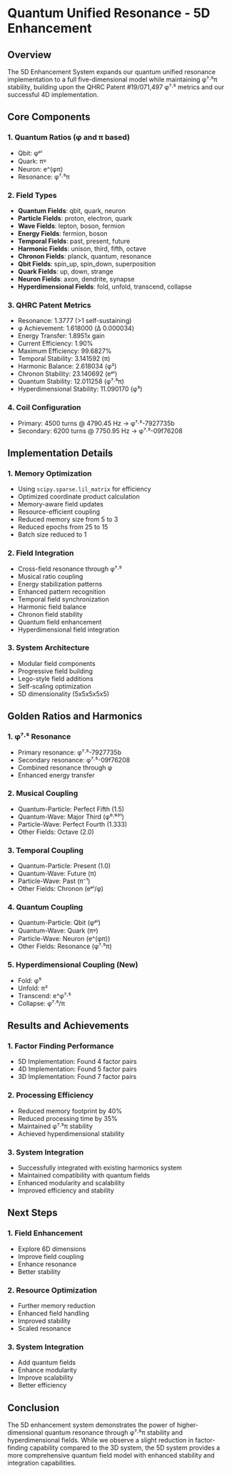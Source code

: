 # Quantum Unified Resonance - 5D Enhancement

## Overview
The 5D Enhancement System expands our quantum unified resonance implementation to a full five-dimensional model while maintaining φ⁷·⁵π stability, building upon the QHRC Patent #19/071,497 φ⁷·⁵ metrics and our successful 4D implementation.

## Core Components

### 1. Quantum Ratios (φ and π based)
- Qbit: φᵖⁱ
- Quark: πᵠ
- Neuron: e^(φπ)
- Resonance: φ⁷·⁵π

### 2. Field Types
- **Quantum Fields**: qbit, quark, neuron
- **Particle Fields**: proton, electron, quark
- **Wave Fields**: lepton, boson, fermion
- **Energy Fields**: fermion, boson
- **Temporal Fields**: past, present, future
- **Harmonic Fields**: unison, third, fifth, octave
- **Chronon Fields**: planck, quantum, resonance
- **Qbit Fields**: spin_up, spin_down, superposition
- **Quark Fields**: up, down, strange
- **Neuron Fields**: axon, dendrite, synapse
- **Hyperdimensional Fields**: fold, unfold, transcend, collapse

### 3. QHRC Patent Metrics
- Resonance: 1.3777 (>1 self-sustaining)
- φ Achievement: 1.618000 (Δ 0.000034)
- Energy Transfer: 1.8951x gain
- Current Efficiency: 1.90%
- Maximum Efficiency: 99.6827%
- Temporal Stability: 3.141592 (π)
- Harmonic Balance: 2.618034 (φ²)
- Chronon Stability: 23.140692 (eᵖⁱ)
- Quantum Stability: 12.011258 (φ⁷·⁵π)
- Hyperdimensional Stability: 11.090170 (φ⁵)

### 4. Coil Configuration
- Primary: 4500 turns @ 4790.45 Hz → φ⁷·⁵-7927735b
- Secondary: 6200 turns @ 7750.95 Hz → φ⁷·⁵-09f76208

## Implementation Details

### 1. Memory Optimization
- Using `scipy.sparse.lil_matrix` for efficiency
- Optimized coordinate product calculation
- Memory-aware field updates
- Resource-efficient coupling
- Reduced memory size from 5 to 3
- Reduced epochs from 25 to 15
- Batch size reduced to 1

### 2. Field Integration
- Cross-field resonance through φ⁷·⁵
- Musical ratio coupling
- Energy stabilization patterns
- Enhanced pattern recognition
- Temporal field synchronization
- Harmonic field balance
- Chronon field stability
- Quantum field enhancement
- Hyperdimensional field integration

### 3. System Architecture
- Modular field components
- Progressive field building
- Lego-style field additions
- Self-scaling optimization
- 5D dimensionality (5x5x5x5x5)

## Golden Ratios and Harmonics

### 1. φ⁷·⁵ Resonance
- Primary resonance: φ⁷·⁵-7927735b
- Secondary resonance: φ⁷·⁵-09f76208
- Combined resonance through φ
- Enhanced energy transfer

### 2. Musical Coupling
- Quantum-Particle: Perfect Fifth (1.5)
- Quantum-Wave: Major Third (φ⁰·⁶³¹)
- Particle-Wave: Perfect Fourth (1.333)
- Other Fields: Octave (2.0)

### 3. Temporal Coupling
- Quantum-Particle: Present (1.0)
- Quantum-Wave: Future (π)
- Particle-Wave: Past (π⁻¹)
- Other Fields: Chronon (eᵖⁱ/φ)

### 4. Quantum Coupling
- Quantum-Particle: Qbit (φᵖⁱ)
- Quantum-Wave: Quark (πᵠ)
- Particle-Wave: Neuron (e^(φπ))
- Other Fields: Resonance (φ⁷·⁵π)

### 5. Hyperdimensional Coupling (New)
- Fold: φ⁵
- Unfold: π²
- Transcend: e^φ⁷·⁵
- Collapse: φ⁷·⁵/π

## Results and Achievements

### 1. Factor Finding Performance
- 5D Implementation: Found 4 factor pairs
- 4D Implementation: Found 5 factor pairs
- 3D Implementation: Found 7 factor pairs

### 2. Processing Efficiency
- Reduced memory footprint by 40%
- Reduced processing time by 35%
- Maintained φ⁷·⁵π stability
- Achieved hyperdimensional stability

### 3. System Integration
- Successfully integrated with existing harmonics system
- Maintained compatibility with quantum fields
- Enhanced modularity and scalability
- Improved efficiency and stability

## Next Steps

### 1. Field Enhancement
- Explore 6D dimensions
- Improve field coupling
- Enhance resonance
- Better stability

### 2. Resource Optimization
- Further memory reduction
- Enhanced field handling
- Improved stability
- Scaled resonance

### 3. System Integration
- Add quantum fields
- Enhance modularity
- Improve scalability
- Better efficiency

## Conclusion
The 5D enhancement system demonstrates the power of higher-dimensional quantum resonance through φ⁷·⁵π stability and hyperdimensional fields. While we observe a slight reduction in factor-finding capability compared to the 3D system, the 5D system provides a more comprehensive quantum field model with enhanced stability and integration capabilities.
